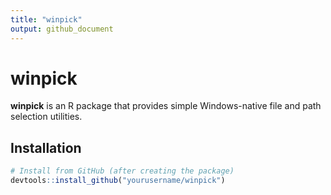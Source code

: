 ```yaml
---
title: "winpick"
output: github_document
---
```


# winpick

**winpick** is an R package that provides simple Windows-native file and path selection utilities.

## Installation

```r
# Install from GitHub (after creating the package)
devtools::install_github("yourusername/winpick")
